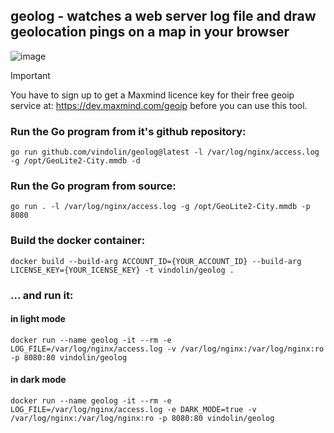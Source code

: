 ## geolog - watches a web server log file and draw geolocation pings on a map in your browser

![image](https://github.com/vindolin/geolog/assets/834347/4e54e7ed-9251-4d07-a67d-eadcc8162715)

> [!IMPORTANT]
> You have to sign up to get a Maxmind licence key for their free geoip service at: https://dev.maxmind.com/geoip before you can use this tool.

### Run the Go program from it's github repository:
```
go run github.com/vindolin/geolog@latest -l /var/log/nginx/access.log -g /opt/GeoLite2-City.mmdb -d
```


### Run the Go program from source:
```
go run . -l /var/log/nginx/access.log -g /opt/GeoLite2-City.mmdb -p 8080
```

### Build the docker container:

```
docker build --build-arg ACCOUNT_ID={YOUR_ACCOUNT_ID} --build-arg LICENSE_KEY={YOUR_ICENSE_KEY} -t vindolin/geolog .
```

### ... and run it:

#### in light mode
```
docker run --name geolog -it --rm -e LOG_FILE=/var/log/nginx/access.log -v /var/log/nginx:/var/log/nginx:ro -p 8080:80 vindolin/geolog
```

#### in dark mode
```
docker run --name geolog -it --rm -e LOG_FILE=/var/log/nginx/access.log -e DARK_MODE=true -v /var/log/nginx:/var/log/nginx:ro -p 8080:80 vindolin/geolog
```
